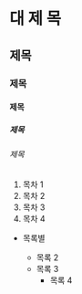 # 대 제 목
## 제목
### 제목
#### 제목
##### 제목
###### 제목

1. 목차 1
2. 목차 2
4. 목차 3
3. 목차 4

* 목록별
  * 목록 2
  
  - 목록 3
    - 목록 4
